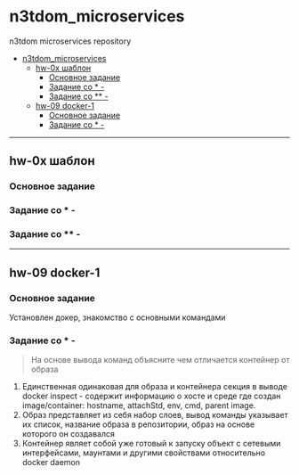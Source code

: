 # n3tdom_microservices
n3tdom microservices repository

- [n3tdom_microservices](#n3tdom_microservices)
  - [hw-0x шаблон](#hw-0x-шаблон)
    - [Основное задание](#Основное-задание)
    - [Задание со * -](#Задание-со---)
    - [Задание со ** -](#Задание-со---)
  - [hw-09 docker-1](#hw-09-docker-1)
    - [Основное задание](#Основное-задание-1)
    - [Задание со * -](#Задание-со----1)

---
## hw-0x шаблон
### Основное задание

### Задание со * -

### Задание со ** -


---
## hw-09 docker-1
### Основное задание
Установлен докер, знакомство с основными командами

### Задание со * -
>На основе вывода команд объясните чем отличается контейнер от образа

1. Единственная одинаковая для образа и контейнера секция в выводе docker inspect - содержит информацию о хосте и среде где создан image/container: hostname, attachStd, env, cmd, parent image.
2. Образ представляет из себя набор слоев, вывод команды указывает их список, название образа в репозитории, образ на основе которого он создавался
3. Контейнер являет собой уже готовый к запуску объект с сетевыми интерфейсами, маунтами и другими свойствами относительно docker daemon
